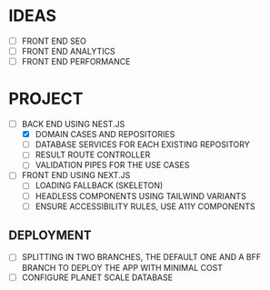 # IDEAS

- [ ] FRONT END SEO
- [ ] FRONT END ANALYTICS
- [ ] FRONT END PERFORMANCE

# PROJECT

- [ ] BACK END USING NEST.JS
  - [x] DOMAIN CASES AND REPOSITORIES
  - [ ] DATABASE SERVICES FOR EACH EXISTING REPOSITORY
  - [ ] RESULT ROUTE CONTROLLER
  - [ ] VALIDATION PIPES FOR THE USE CASES
- [ ] FRONT END USING NEXT.JS
  - [ ] LOADING FALLBACK (SKELETON)
  - [ ] HEADLESS COMPONENTS USING TAILWIND VARIANTS
  - [ ] ENSURE ACCESSIBILITY RULES, USE A11Y COMPONENTS

## DEPLOYMENT

- [ ] SPLITTING IN TWO BRANCHES, THE DEFAULT ONE AND A BFF BRANCH TO DEPLOY THE APP WITH MINIMAL COST
- [ ] CONFIGURE PLANET SCALE DATABASE
